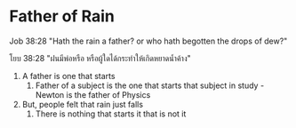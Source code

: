 # Father of Rain

Job 38:28 "Hath the rain a father? or who hath begotten the drops of dew?"

โยบ 38:28 "ฝนมีพ่อหรือ หรือผู้ใดได้กระทำให้เกิดหยาดน้ำค้าง"

1. A father is one that starts
	1. Father of a subject is the one that starts that subject in study - Newton is the father of Physics
2. But, people felt that rain just falls
	1. There is nothing that starts it that is not it